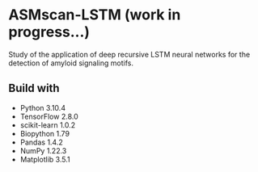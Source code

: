 # ASMscan-LSTM (work in progress...)
Study of the application of deep recursive LSTM neural networks for the detection of amyloid signaling motifs.

## Build with
* Python 3.10.4
* TensorFlow 2.8.0
* scikit-learn 1.0.2
* Biopython 1.79
* Pandas 1.4.2
* NumPy 1.22.3
* Matplotlib 3.5.1
